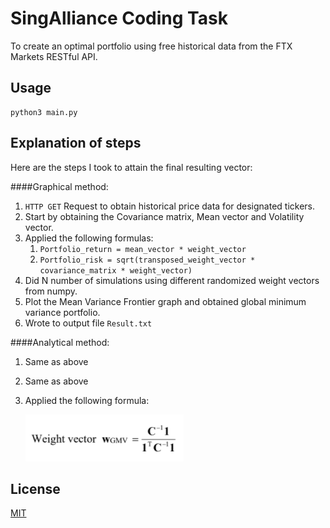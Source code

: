 # SingAlliance Coding Task

To create an optimal portfolio using free historical data from the FTX Markets RESTful API.

## Usage
```
python3 main.py
```

## Explanation of steps
Here are the steps I took to attain the final resulting vector:

####Graphical method:
1. `HTTP GET` Request to obtain historical price data for designated tickers.
2. Start by obtaining the Covariance matrix, Mean vector and Volatility vector.
3. Applied the following formulas:
   1. `Portfolio_return = mean_vector * weight_vector`
   2. `Portfolio_risk = sqrt(transposed_weight_vector * covariance_matrix * weight_vector)`
4. Did N number of simulations using different randomized weight vectors from numpy.
5. Plot the Mean Variance Frontier graph and obtained global minimum variance portfolio.
6. Wrote to output file `Result.txt` 

####Analytical method:
1. Same as above
2. Same as above
3. Applied the following formula:


   ![alt text](GMVP.png "Title")

## License
[MIT](https://choosealicense.com/licenses/mit/)